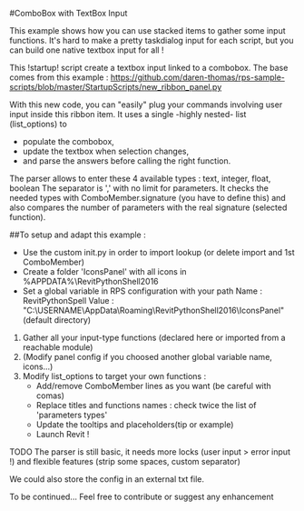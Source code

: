 #ComboBox with TextBox Input 

This example shows how you can use stacked items to gather some input functions.
It's hard to make a pretty taskdialog input for each script, 
but you can build one native textbox input for all ! 

This !startup! script create a textbox input linked to a combobox.
The base comes from this example :
https://github.com/daren-thomas/rps-sample-scripts/blob/master/StartupScripts/new_ribbon_panel.py

With this new code, you can "easily" plug your commands involving user input inside this ribbon item.
It uses a single -highly nested- list (list_options) to 
- populate the combobox, 
- update the textbox when selection changes, 
- and parse the answers before calling the right function.

The parser allows to enter these 4 available types : text, integer, float, boolean
The separator is ',' with no limit for parameters.
It checks the needed types with ComboMember.signature (you have to define this)
and also compares the number of parameters with the real signature (selected function).

##To setup and adapt this example :

- Use the custom init.py in order to import lookup (or delete import and 1st ComboMember)
- Create a folder 'IconsPanel' with all icons in %APPDATA%\RevitPythonShell2016 
- Set a global variable in RPS configuration with your path
    Name : RevitPythonSpell
    Value : "C:\USERNAME\AppData\Roaming\RevitPythonShell2016\IconsPanel" (default directory)

1. Gather all your input-type functions (declared here or imported from a reachable module)
2. (Modify panel config if you choosed another global variable name, icons...)
3. Modify list_options to target your own functions :
    - Add/remove ComboMember lines as you want (be careful with comas)
    - Replace titles and functions names : check twice the list of 'parameters types'
    - Update the tooltips and placeholders(tip or example)
    - Launch Revit !

TODO
The parser is still basic, it needs more locks (user input > error input !)
and flexible features (strip some spaces, custom separator)

We could also store the config in an external txt file.

To be continued...
Feel free to contribute or suggest any enhancement